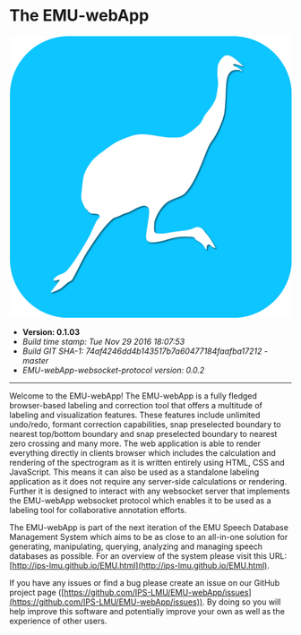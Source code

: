 # The EMU-webApp

<!---
author: Raphael Winkelmann
-->

![icon](assets/EMU-webAppIcon-roundCorners.svg)


- **Version: 0.1.03**
- *Build time stamp: Tue Nov 29 2016 18:07:53*
- *Build GIT SHA-1: 74af4246dd4b143517b7a60477184faafba17212 - master*
- *EMU-webApp-websocket-protocol version: 0.0.2*

--------------------- 

Welcome to the EMU-webApp! The EMU-webApp is a fully fledged browser-based labeling and correction tool that offers a 
multitude of labeling and visualization features. These features include unlimited undo/redo, formant correction 
capabilities, snap preselected boundary to nearest top/bottom boundary and snap preselected boundary to nearest zero 
crossing and many more. The web application is able to render everything directly in clients browser which includes the 
calculation and rendering of the spectrogram as it is written entirely using HTML, CSS and JavaScript. This means it 
can also be used as a standalone labeling application as it does not require any server-side calculations or rendering. 
Further it is designed to interact with any websocket server that implements the EMU-webApp websocket protocol which 
enables it to be used as a labeling tool for collaborative annotation efforts.

The EMU-webApp is part of the next iteration of the EMU Speech Database Management System which aims to be as close to 
an all-in-one solution for generating, manipulating, querying, analyzing and managing speech databases as possible. For 
an overview of the system please visit this URL: [http://ips-lmu.github.io/EMU.html](http://ips-lmu.github.io/EMU.html).

If you have any issues or find a bug please create an issue on our GitHub project page  ([https://github.com/IPS-LMU/EMU-webApp/issues](https://github.com/IPS-LMU/EMU-webApp/issues)). By doing so you will help improve this software and potentially improve your own as well as the experience of other users.
